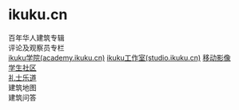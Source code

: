 ikuku.cn
========


百年华人建筑专辑  
评论及观察员专栏  
[ikuku学院(academy.ikuku.cn)](https://github.com/caadxyz/ikuku.cn/wiki/academy) 
[ikuku工作室(studio.ikuku.cn)](https://github.com/caadxyz/ikuku.cn/wiki/studio) 
[移动影像](https://github.com/caadxyz/ikuku.cn/wiki/moving-image)  
[学生社区](https://github.com/caadxyz/ikuku.cn/wiki/student)  
[礼士乐道](https://github.com/caadxyz/ikuku.cn/wiki/lsld)  
建筑地图  
建筑问答  
